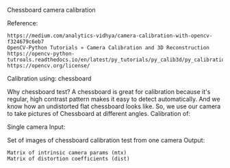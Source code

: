 
Chessboard camera calibration

Reference:

    https://medium.com/analytics-vidhya/camera-calibration-with-opencv-f324679c6eb7
    OpenCV-Python Tutorials » Camera Calibration and 3D Reconstruction https://opencv-python-tutroals.readthedocs.io/en/latest/py_tutorials/py_calib3d/py_calibration/py_calibration.html
    https://opencv.org/license/

Calibration using: chessboard

Why chessboard test? A chessboard is great for calibration because it's regular, high contrast pattern makes it easy to detect automatically. And we know how an undistorted flat chessboard looks like. So, we use our camera to take pictures of Chessboard at different angles.
Calibration of:

Single camera
Input:

Set of images of chessboard calibration test from one camera
Output:

    Matrix of intrinsic camera params (mtx)
    Matrix of distortion coefficients (dist)

